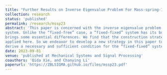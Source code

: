 ```yaml
---
title: "Further Results on Inverse Eigenvalue Problem For Mass-spring-Inerter Systems"
collection: research
status: 'published'
permalink: /research/mssp23
abstract: 'This paper is concerned with the inverse eigenvalue problem (IEP) for a “fixed-fixed” mass-spring-inerter
system. Unlike the “fixed-free” case, a “fixed-fixed” system has its both ends attached to the ground. This
brings some essential differences. We find that the construction strategy proposed in [1] cannot be readily
applied here. So we endeavor to develop a new strategy in this paper to solve the IEP and accordingly
derive a necessary and sufficient condition for the “fixed-fixed” system. '
date: 2023-09-01
venue: 'published at Mechanical Systems and Signal Processing'
coauthors: 'Qida Xie, and Chanying Li'
paperurl: 'https://ZBLSIGMA.github.io/files/mssp23.pdf'
---
```

